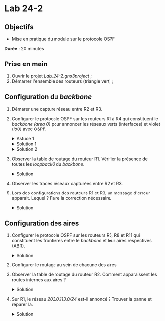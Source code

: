 Lab 24-2
===

## Objectifs
* Mise en pratique du module sur le protocole OSPF

**Durée** : 20 minutes

## Prise en main
1. Ouvrir le projet _Lab_24-2.gns3project_ ;
3. Démarrer l'ensemble des routeurs (triangle vert) ;

## Configuration du _backbone_
1. Démarer une capture réseau entre R2 et R3.
2. Configurer le protocole OSPF sur les routeurs R1 à R4 qui constituent le _backbone (area 0)_  pour annoncer les réseaux verts (interfaces) et violet (_lo0_) avec OSPF.
    <details>
    <summary>Astuce 1</summary>

    <ul>
      <li>Pour appliquer une même configuration sur plusieurs interfaces dont la numérotation est continue entre <em>n</em> et <em>p</em>, il est possible de sélectionner l'ensemble de ces interfaces avec la commande <em>interface range e 1/n - p</em>.</li>
    </ul>
    </details>
    <details>
    <summary>Solution 1</summary>

    <pre>
    Sur R4 :

    R4(config)# router ospf 1
    R4(config-router)# router-id 172.20.0.4
    R4(config-router)# network 10.0.0.8 0.0.0.1 area 0
    R4(config-router)# network 10.0.0.12 0.0.0.1 area 0
    R4(config-router)# network 10.0.0.18 0.0.0.1 area 0
    R4(config-router)# network 10.0.0.20 0.0.0.1 area 0
    R4(config-router)# networ 172.20.0.4 0.0.0.0 area 0
    </pre>
    </details>
    <details>
    <summary>Solution 2</summary>

    <pre>
    Sur R4 :

    R4(config)# interface range e 1/0 - 3
    R4(config-if-range)# ip ospf 1 area 0
    R4(config-if-range)# exit
    R4(config)# interface lo 0
    R4(config-if)# ip ospf 1 area 0
    R4(config-if-range)# exit
    R4(config)# router ospf 1
    R4(config-router)# router-id 172.20.0.4

    </pre>
    </details>

 3. Observer la table de routage du routeur R1. Vérifier la présence de toutes les _loopback0_ du _backbone_.
    <details>
    <summary>Solution</summary>

    <pre>
        172.20.0.0/32 is subnetted, 5 subnets
    C       172.20.0.1 is directly connected, Loopback0
    O       172.20.0.2 [110/11] via 10.0.0.1, 00:01:46, Ethernet1/0
    O       172.20.0.3 [110/21] via 10.0.0.5, 00:01:46, Ethernet1/2
                    [110/21] via 10.0.0.1, 00:01:46, Ethernet1/0
    O       172.20.0.4 [110/21] via 10.0.0.1, 00:01:46, Ethernet1/0
    O       172.20.0.5 [110/11] via 10.0.0.5, 00:01:46, Ethernet1/2
    </pre>
    </details>
4. Observer les traces réseaux capturées entre R2 et R3.

5. Lors des configurations des routeurs R1 et R3, un message d'erreur apparait. Lequel ? Faire la correction nécessaire.
    <details>
      <summary>Solution</summary>

      Le message suivant apparaît (sur R3):
      <pre>
      [...]%IP-4-DUPADDR: Duplicate address 10.0.0.2 on Ethernet1/0,[...]
      </pre>
      Il y a une erreur de configuration : la même IP 10.0.0.2 a été renseignée sur l'interface de deux routeurs adjacents (R1 et R3).
      Pour corriger, il faut, sur R3, exécuter la commande suivante :
      <pre>
      R3(config)# interface e 1/0
      R3(config-if)# ip add 10.0.0.3 255.255.255.254
      </pre>
    </details>
## Configuration des aires
1. Configurer le protocole OSPF sur les routeurs R5, R8 et R11 qui constituent les frontières entre le _backbone_ et leur aires respectives (ABR).
    <details>
    <summary>Solution</summary>

    <pre>
    Sur R5 :

    R4(config)# interface range e 1/2 - 3
    R4(config-if-range)# ip ospf 1 area 0
    R4(config-if-range)# exit
    R4(config)# interface range e 1/0 - 1
    R4(config-if-range)# ip ospf 1 area 1
    R4(config-if-range)# exit
    R4(config)# router ospf 1
    R4(config-router)# router-id 172.20.0.5
    </pre>
    </details>
2. Configurer le routage au sein de chacune des aires
3. Observer la table de routage du routeur R2. Comment apparaissent les routes internes aux aires ?
    <details>
    <summary>Solution</summary>

    Elles apparaissent préfixée par <em>O IA</em>.
    <pre>
    O IA    10.0.1.2 [110/20] via 10.0.0.15, 00:00:00, Ethernet1/3
    O IA    10.0.1.0 [110/20] via 10.0.0.15, 00:00:00, Ethernet1/3      
    </pre>
    </details>

4. Sur R1, le réseau _203.0.113.0/24_ est-il annoncé ? Trouver la panne et réparer la.
    <details>
    <summary>Solution</summary>

    Les interfaces physiques du routeur sont <em>shutdown</em>.
    <pre>
    R12(config)# interface range e 1/0 - 1
    R12(config-if-range)# no shutdown
    </pre>
    </details>